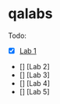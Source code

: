 # qalabs

Todo:
- [x] [Lab 1](./lab1/test_manager.py)
- [] [Lab 2]
- [] [Lab 3]
- [] [Lab 4]
- [] [Lab 5]
